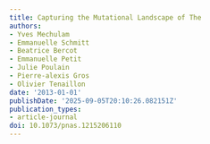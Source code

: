 ```yaml
---
title: Capturing the Mutational Landscape of The
authors:
- Yves Mechulam
- Emmanuelle Schmitt
- Beatrice Bercot
- Emmanuelle Petit
- Julie Poulain
- Pierre-alexis Gros
- Olivier Tenaillon
date: '2013-01-01'
publishDate: '2025-09-05T20:10:26.082151Z'
publication_types:
- article-journal
doi: 10.1073/pnas.1215206110
---
```


